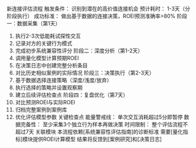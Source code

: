 新连接评估流程
触发条件： 识别到潜在的高价值连接机会
预计耗时： 1-3天（分阶段执行）
成功标准： 做出基于数据的连接决策，ROEI预测准确率>80%
阶段一：数据采集（第1天）
1. 执行2-3次低能耗试探性交互
2. 记录对方的关键行为模式
3. 完成初步系统兼容性评分
阶段二：深度分析（第1-2天）
1. 调用量化模型计算预期ROEI
2. 在决策日志中创建完整分析条目
3. 对比历史相似案例的实际情况
阶段三：决策执行（第2-3天）
1. 基于数据选择连接策略（深度/浅度/放弃）
2. 执行选择的策略并设置观察期
3. 建立后续评估检查点
阶段四：复盘优化（第7天）
1. 对比预测ROEI与实际ROEI
2. 归档完整案例到案例库
3. 优化评估模型参数
关键检查点
能量警戒线： 单次交互消耗超过5分即暂停
数据完备性： 至少采集3个独立行为样本再做决策
时间限制： 整个评估流程不超过7天
关联模块
本流程依赖[系统兼容性评估指南]的诊断标准
需要[量化指标]模块提供ROEI计算模型
结果将反馈到[案例研究]和[决策日志]